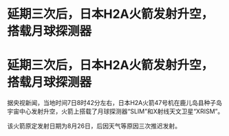# 延期三次后，日本H2A火箭发射升空，搭载月球探测器

# 延期三次后，日本H2A火箭发射升空，搭载月球探测器

据央视新闻，当地时间7日8时42分左右，日本H2A火箭47号机在鹿儿岛县种子岛宇宙中心发射升空，火箭上搭载了月球探测器“SLIM”和X射线天文卫星“XRISM”。

该火箭原定发射日期为8月26日，后因天气等原因三次推迟发射。

